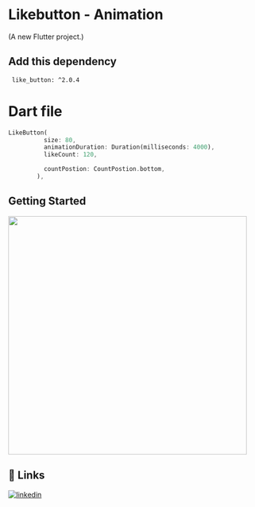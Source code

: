 # Likebutton - Animation
(A new Flutter project.)


## Add this dependency 
```
 like_button: ^2.0.4
```

# Dart file

```dart
LikeButton(
          size: 80,
          animationDuration: Duration(milliseconds: 4000),
          likeCount: 120,

          countPostion: CountPostion.bottom,
        ),
```




## Getting Started
<img src="https://user-images.githubusercontent.com/86792533/181833317-8137aeb9-0784-4441-aab9-35c9a75b410f.gif" width="480">

## 🔗 Links

[![linkedin](https://img.shields.io/badge/linkedin-0A66C2?style=for-the-badge&logo=linkedin&logoColor=white)](https://www.linkedin.com/in/majharul-islam181/)


